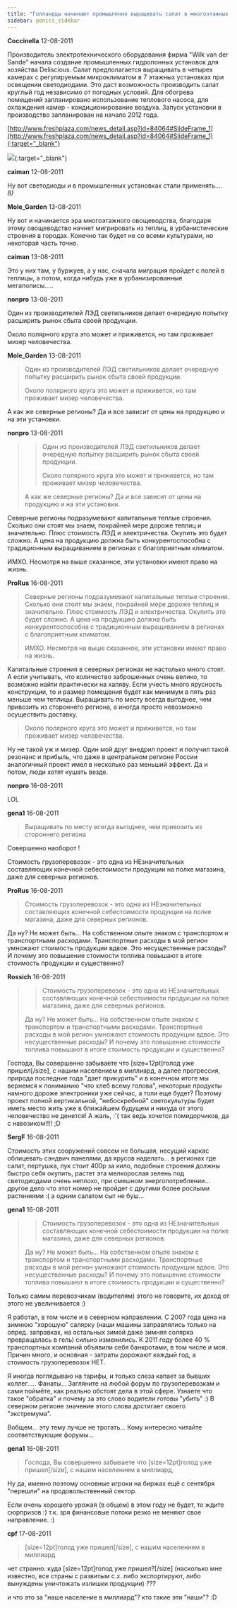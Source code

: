 ```yaml
---
title: "Голландцы начинают промышленно выращивать салат в многоэтажных установках"
sidebar: ponics_sidebar
---
```


**Coccinella** 12-08-2011

Производитель электротехнического оборудования фирма "Wilk van der Sande" начала создание промышленных гидропонных установок для хозяйства Deliscious. Салат предполагается выращивать в четырех камерах с регулируемым микроклиматом в 7 этажных установках при освещении светодиодами. Это даст возможность производить салат круглый год независимо от погодных условий. Для обогрева помещений запланировано использование теплового насоса, для охлаждения камер - кондиционирование воздуха. Запуск установки в производство запланирован на начало 2012 года.

[http://www.freshplaza.com/news_detail.asp?id=84064#SlideFrame_1](http://www.freshplaza.com/news_detail.asp?id=84064#SlideFrame_1){:target="_blank"}

[![](/imagehost/thumbs/wilkpnp.jpg)](https://t.me/ponics_ru_files/6244){:target="_blank"}


**caiman** 12-08-2011

Ну вот светодиоды и в промышленных установках стали применять.... *8)*


**Mole_Garden** 13-08-2011

Ну вот и начинается эра многоэтажного овощеводства, благодаря этому овощеводство начнет мигрировать из теплиц, в урбанистические строения в городах. Конечно так будет не со всеми культурами, но некоторая часть точно.


**caiman** 13-08-2011

Это у них там, у буржуев, а у нас, сначала миграция пройдет с полей в теплицы, а потом, когда нибудь уже в урбанизированные мегаполисы.....


**nonpro** 13-08-2011

Один из производителей ЛЭД светильников делает очередную попытку расширить рынок сбыта своей продукции.

Около полярного круга это может и приживется, но там проживает мизер человечества.


**Mole_Garden** 13-08-2011

> Один из производителей ЛЭД светильников делает очередную попытку расширить рынок сбыта своей продукции.
> 
> Около полярного круга это может и приживется, но там проживает мизер человечества.

А как же северные регионы? Да и все зависит от цены на продукцию и на эти установки.


**nonpro** 13-08-2011

> > Один из производителей ЛЭД светильников делает очередную попытку расширить рынок сбыта своей продукции.
> > 
> > Около полярного круга это может и приживется, но там проживает мизер человечества.
> 
> А как же северные регионы? Да и все зависит от цены на продукцию и на эти установки.

Северные регионы подразумевают капитальные теплые строения. Сколько они стоят мы знаем, покрайней мере дороже теплиц и значительно. Плюс стоимость ЛЭД и электричества. Окупить это будет сложно. А цена на продукцию должна быть конкурентоспособна с традиционным выращиванием в регионах с благоприятным климатом.

ИМХО. Несмотря на выше сказанное, эти установки имеют право на жизнь. 


**ProRus** 16-08-2011

> Северные регионы подразумевают капитальные теплые строения. Сколько они стоят мы знаем, покрайней мере дороже теплиц и значительно. Плюс стоимость ЛЭД и электричества. Окупить это будет сложно. А цена на продукцию должна быть конкурентоспособна с традиционным выращиванием в регионах с благоприятным климатом.
> 
> ИМХО. Несмотря на выше сказанное, эти установки имеют право на жизнь.

Капитальные строения в северных регионах не настолько много стоят. А если учитывать, что количество заброшенных очень велико, то возможно найти практически на халяву. Если учесть много ярусность конструкции, то и размер помещения будет как минимум в пять раз меньше чем теплицы. Выращивать по месту всегда выгоднее, чем привозить из стороннего региона, а иногда просто невозможно осуществить доставку. 

> Около полярного круга это может и приживется, но там проживает мизер человечества.

Ну не такой уж и мизер. Один мой друг внедрил проект и получил такой резонанс и прибыль, что даже в центральном регионе России аналогичный проект имел в несколько раз меньший эффект. Да и потом, люди хотят кушать везде.


**nonpro** 16-08-2011

LOL


**gena1** 16-08-2011

> Выращивать по месту всегда выгоднее, чем привозить из стороннего региона

Совершенно наоборот !

Стоимость грузоперевозок - это одна из НЕзначительных составляющих конечной себестоимости продукции на полке магазина, даже для северных регионов.


**ProRus** 16-08-2011

> Стоимость грузоперевозок - это одна из НЕзначительных составляющих конечной себестоимости продукции на полке магазина, даже для северных регионов.

Да ну? Не может быть... На собственном опыте знаком с транспортом и транспортными расходами. Транспортные расходы в мой регион умножают стоимость продукции вдвое. Это несущественные расходы? И почему это повышение стоимости топлива повышают в итоге стоимость продукции и существенно?


**Rossich** 16-08-2011

> > Стоимость грузоперевозок - это одна из НЕзначительных составляющих конечной себестоимости продукции на полке магазина, даже для северных регионов.
> 
> 
> 
> Да ну? Не может быть... На собственном опыте знаком с транспортом и транспортными расходами. Транспортные расходы в мой регион умножают стоимость продукции вдвое. Это несущественные расходы? И почему это повышение стоимости топлива повышают в итоге стоимость продукции и существенно?

Господа, Вы совершенно забываете что [size=12pt]голод уже пришел[/size], с нашим населением в миллиард, а далее прогрессия, природа последние года "дает прикурить" и в конечном итоге мы вернемся к пониманию "что хлеб всему голова", некоторые продукты намного дороже электроники уже сейчас, а толи еще будет? Поэтому проект полной вертикальной, "небоскребной" светокультуры будет иметь место жить уже в ближайшем будущем и никуда от этого человечество не денется! А жаль, :&#039;( так ведь хочется помидорчиков, да с навозиком!!!! ;D


**SergF** 16-08-2011

Стоимость этих сооружений совсем не большая, несущий каркас облицевать сэндвич панелями, да ярусов наделать... в регионах где салат, пертушка, лук стоит 400р за кило, подобные строения должны быстро себя окупить, растет эта мелкорослая зелень под светодиодами очень неплохо, при смешном энергопотреблении... другое дело что этот номер не пройдет с другими более рослыми растениями :( а одним салатом сыт не буш...


**gena1** 16-08-2011

> > Стоимость грузоперевозок - это одна из НЕзначительных составляющих конечной себестоимости продукции на полке магазина, даже для северных регионов.
> 
> 
> 
> Да ну? Не может быть... На собственном опыте знаком с транспортом и транспортными расходами. Транспортные расходы в мой регион умножают стоимость продукции вдвое. Это несущественные расходы? И почему это повышение стоимости топлива повышают в итоге стоимость продукции и существенно?

Только самим перевозчикам (водителям) этого не говорите, их доход от этого не увеличивается :) 

Я работал, в том числе и в северном направлении. С 2007 года цена на зимнюю "хорошую" салярку (наши машины заправлялись только на опред. заправках, на остальных зимой даже зимняя солярка превращалась в гель) сильно изменились. К 2011 году более 40 % транспортных компаний объявили себя банкротами, в том числе и моя. Причин много, и основная - затраты дорожают каждый год, а стоимость грузоперевозок НЕТ.

Я иногда поглядываю на тарифы, и только слеза капает за бывших коллег..... Фанаты... Загляните на любой форум по грузоперевозкам и сами поймёте, как реально обстоят дела в этой сфере. Узнаете что такое "обратка" и почему за это слово водители готовы "убить" :) В северном регионе значение этого слова достигает своего "экстремума".

Вобщем... эту тему лучше не трогать... Кому интересно читайте соответствующие форумы...


**gena1** 16-08-2011

> Господа, Вы совершенно забываете что [size=12pt]голод уже пришел[/size], с нашим населением в миллиард, 

Ну да, именно поэтому основные игроки на биржах ещё с сентября "перешли" на продовольственный сектор.

Если очень хорошего урожая (в общем) в этом году не будет, то ждите сюрпризов :) т.к. зря финансовые потоки резко не меняют свое направление. :)


**cpf** 17-08-2011

> [size=12pt]голод уже пришел[/size], с нашим населением в миллиард

чет странно: куда [size=12pt]голод уже пришел?[/size] (насколько мне известно, все страны с развитым с.х. либо экспортируют, либо вынуждены уничтожать излишки продукции) *???*

и что это за "наше население в миллиард"? кто такие эти "наши"? :D


